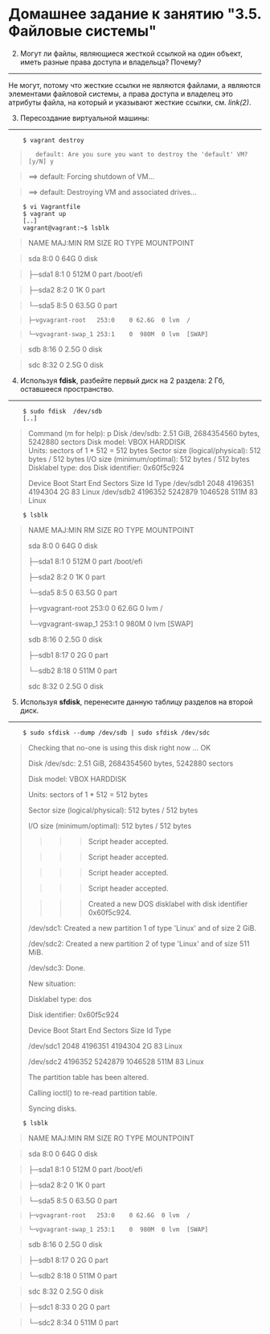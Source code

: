 Домашнее задание к занятию "3.5. Файловые системы"
===
2. Могут ли файлы, являющиеся жесткой ссылкой на один объект, иметь разные права доступа и владельца? Почему?
---
Не могут, потому что жесткие ссылки не являются файлами, а являются элементами файловой системы, а права доступа и владелец это атрибуты файла, на который и указывают жесткие ссылки, см. *link(2)*.

3. Пересоздание виртуальной машины:
---

		$ vagrant destroy
>	    default: Are you sure you want to destroy the 'default' VM? [y/N] y

>	==> default: Forcing shutdown of VM...

>	==> default: Destroying VM and associated drives...

		$ vi Vagrantfile
		$ vagrant up
		[..]
		vagrant@vagrant:~$ lsblk

>	NAME                 MAJ:MIN RM  SIZE RO TYPE MOUNTPOINT

>	sda                    8:0    0   64G  0 disk 

>	├─sda1                 8:1    0  512M  0 part /boot/efi

>	├─sda2                 8:2    0    1K  0 part 

>	└─sda5                 8:5    0 63.5G  0 part 

>	  ├─vgvagrant-root   253:0    0 62.6G  0 lvm  /

>	  └─vgvagrant-swap_1 253:1    0  980M  0 lvm  [SWAP]

>	sdb                    8:16   0  2.5G  0 disk 

>	sdc                    8:32   0  2.5G  0 disk 

4. Используя **fdisk**, разбейте первый диск на 2 раздела: 2 Гб, оставшееся пространство.
---

		$ sudo fdisk  /dev/sdb
		[..]
>	Command (m for help):  p
>	Disk /dev/sdb: 2.51 GiB, 2684354560 bytes, 5242880 sectors
>	Disk model: VBOX HARDDISK   
>	Units: sectors of 1 * 512 = 512 bytes
>	Sector size (logical/physical): 512 bytes / 512 bytes
>	I/O size (minimum/optimal): 512 bytes / 512 bytes
>	Disklabel type: dos
>	Disk identifier: 0x60f5c924
>	
>	Device     Boot   Start     End Sectors  Size Id Type
>	/dev/sdb1          2048 4196351 4194304    2G 83 Linux
>	/dev/sdb2       4196352 5242879 1046528  511M 83 Linux

		$ lsblk 
>	NAME                 MAJ:MIN RM  SIZE RO TYPE MOUNTPOINT
>
>sda                    8:0    0   64G  0 disk 
>
>├─sda1                 8:1    0  512M  0 part /boot/efi
>
>├─sda2                 8:2    0    1K  0 part 
>
>└─sda5                 8:5    0 63.5G  0 part 
>
>  ├─vgvagrant-root   253:0    0 62.6G  0 lvm  /
>
>  └─vgvagrant-swap_1 253:1    0  980M  0 lvm  [SWAP]
>
>sdb                    8:16   0  2.5G  0 disk 
>
>├─sdb1                 8:17   0    2G  0 part 
>
>└─sdb2                 8:18   0  511M  0 part 
>
>sdc                    8:32   0  2.5G  0 disk 

5. Используя **sfdisk**, перенесите данную таблицу разделов на второй диск.
---

		$ sudo sfdisk --dump /dev/sdb | sudo sfdisk /dev/sdc 

>	Checking that no-one is using this disk right now ... OK
>
>	Disk /dev/sdc: 2.51 GiB, 2684354560 bytes, 5242880 sectors
>
>	Disk model: VBOX HARDDISK   
>
>	Units: sectors of 1 * 512 = 512 bytes
>
>	Sector size (logical/physical): 512 bytes / 512 bytes
>
>	I/O size (minimum/optimal): 512 bytes / 512 bytes
>
>	>>> Script header accepted.
>
>	>>> Script header accepted.
>
>	>>> Script header accepted.
>
>	>>> Script header accepted.
>
>	>>> Created a new DOS disklabel with disk identifier 0x60f5c924.
>
>	/dev/sdc1: Created a new partition 1 of type 'Linux' and of size 2 GiB.
>
>	/dev/sdc2: Created a new partition 2 of type 'Linux' and of size 511 MiB.
>
>	/dev/sdc3: Done.
>
>	New situation:
>
>	Disklabel type: dos
>
>	Disk identifier: 0x60f5c924
>
>	Device     Boot   Start     End Sectors  Size Id Type
>
>	/dev/sdc1          2048 4196351 4194304    2G 83 Linux
>
>	/dev/sdc2       4196352 5242879 1046528  511M 83 Linux
>
>	The partition table has been altered.
>
>	Calling ioctl() to re-read partition table.
>
>	Syncing disks.

		$ lsblk 
>	NAME                 MAJ:MIN RM  SIZE RO TYPE MOUNTPOINT

>	sda                    8:0    0   64G  0 disk 

>	├─sda1                 8:1    0  512M  0 part /boot/efi

>	├─sda2                 8:2    0    1K  0 part 

>	└─sda5                 8:5    0 63.5G  0 part 

>	  ├─vgvagrant-root   253:0    0 62.6G  0 lvm  /

>	  └─vgvagrant-swap_1 253:1    0  980M  0 lvm  [SWAP]

>	sdb                    8:16   0  2.5G  0 disk 

>	├─sdb1                 8:17   0    2G  0 part 

>	└─sdb2                 8:18   0  511M  0 part 

>	sdc                    8:32   0  2.5G  0 disk 

>	├─sdc1                 8:33   0    2G  0 part 

>	└─sdc2                 8:34   0  511M  0 part 
